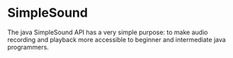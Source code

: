 # SimpleSound
The java SimpleSound API has a very simple purpose: to make audio recording and playback more accessible to beginner and intermediate java programmers. 
